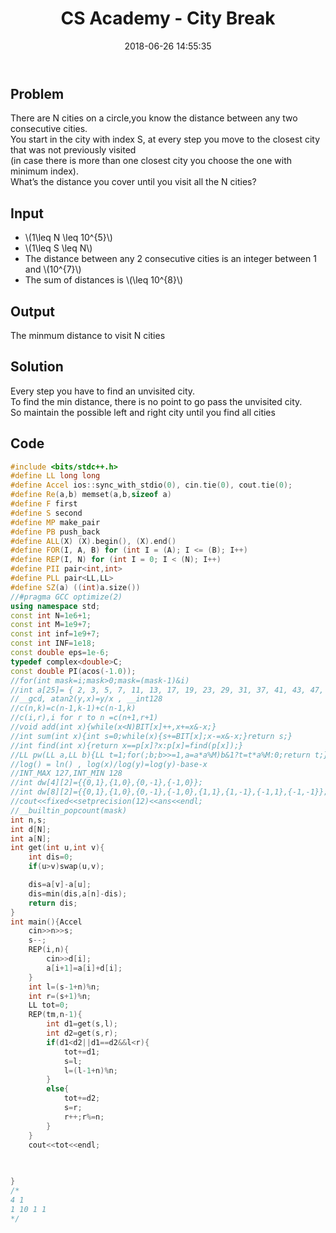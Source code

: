 ﻿---
title: CS Academy - City Break
date: 2018-06-26 14:55:35
categories:
- Competitive Programming
tags:
- CS Academy 
- Two Pointer
---

## Problem
There are N cities on a circle,you know the distance between any two consecutive cities.  
You start in the city with index S, at every step you move to the closest city that was not previously visited  
(in case there is more than one closest city you choose the one with minimum index).  
What’s the distance you cover until you visit all the N cities?  

<!--more-->

## Input
* \\(1\leq N \leq 10^{5}\\)
* \\(1\leq S \leq N\\)
* The distance between any 2 consecutive cities is an integer between 1 and \\(10^{​7}\\)
* The sum of distances is \\(\leq 10^{8}\\)

## Output
The minmum distance to visit N cities



## Solution
Every step you have to find an unvisited city.  
To find the min distance, there is no point to go pass the unvisited city.  
So maintain the possible left and right city  until you find all cities  

## Code
```cpp
#include <bits/stdc++.h>
#define LL long long
#define Accel ios::sync_with_stdio(0), cin.tie(0), cout.tie(0);
#define Re(a,b) memset(a,b,sizeof a)
#define F first
#define S second
#define MP make_pair
#define PB push_back
#define ALL(X) (X).begin(), (X).end()
#define FOR(I, A, B) for (int I = (A); I <= (B); I++)
#define REP(I, N) for (int I = 0; I < (N); I++)
#define PII pair<int,int>
#define PLL pair<LL,LL>
#define SZ(a) ((int)a.size())
//#pragma GCC optimize(2)
using namespace std;
const int N=1e6+1;
const int M=1e9+7;
const int inf=1e9+7;
const int INF=1e18;
const double eps=1e-6;
typedef complex<double>C;
const double PI(acos(-1.0));
//for(int mask=i;mask>0;mask=(mask-1)&i)
//int a[25]= { 2, 3, 5, 7, 11, 13, 17, 19, 23, 29, 31, 37, 41, 43, 47, 53, 59, 61, 67, 71, 73, 79, 83, 89, 97 };
//__gcd, atan2(y,x)=y/x , __int128
//c(n,k)=c(n-1,k-1)+c(n-1,k)
//c(i,r),i for r to n =c(n+1,r+1)
//void add(int x){while(x<N)BIT[x]++,x+=x&-x;}
//int sum(int x){int s=0;while(x){s+=BIT[x];x-=x&-x;}return s;}
//int find(int x){return x==p[x]?x:p[x]=find(p[x]);}
//LL pw(LL a,LL b){LL t=1;for(;b;b>>=1,a=a*a%M)b&1?t=t*a%M:0;return t;}
//log() = ln() , log(x)/log(y)=log(y)-base-x
//INT_MAX 127,INT_MIN 128
//int dw[4][2]={{0,1},{1,0},{0,-1},{-1,0}};
//int dw[8][2]={{0,1},{1,0},{0,-1},{-1,0},{1,1},{1,-1},{-1,1},{-1,-1}};
//cout<<fixed<<setprecision(12)<<ans<<endl;
//__builtin_popcount(mask)
int n,s;
int d[N];
int a[N];
int get(int u,int v){
	int dis=0;
	if(u>v)swap(u,v);

	dis=a[v]-a[u];
	dis=min(dis,a[n]-dis);
	return dis;
}
int main(){Accel
	cin>>n>>s;
	s--;
	REP(i,n){
		cin>>d[i];
		a[i+1]=a[i]+d[i];		
	}
	int l=(s-1+n)%n;
	int r=(s+1)%n;
	LL tot=0;
	REP(tm,n-1){
		int d1=get(s,l);
		int d2=get(s,r);
		if(d1<d2||d1==d2&&l<r){
			tot+=d1;
			s=l;
			l=(l-1+n)%n;
		}
		else{
			tot+=d2;
			s=r;
			r++;r%=n;
		}
	}
	cout<<tot<<endl;
	

		
}
/*
4 1
1 10 1 1
*/
```